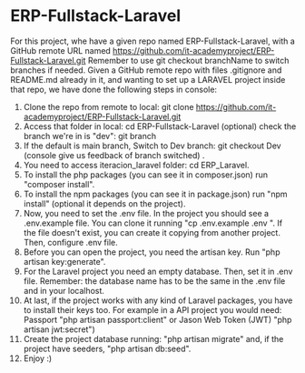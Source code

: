 # ERP-Fullstack-Laravel
For this project, whe have a given repo named ERP-Fullstack-Laravel, with a GitHub remote URL named https://github.com/it-academyproject/ERP-Fullstack-Laravel.git
Remember to use git checkout branchName to switch branches if needed.
Given a GitHub remote repo with files .gitignore and README.md already in it, and wanting to set up a LARAVEL project inside that repo, we have done the following steps in console:
1. Clone the repo from remote to local: git clone https://github.com/it-academyproject/ERP-Fullstack-Laravel.git
2. Access that folder in local: cd ERP-Fullstack-Laravel
(optional) check the branch we're in is "dev": git branch 
3. If the default is main branch, Switch to Dev branch: git checkout Dev (console give us feedback of branch switched) .
4. You need to access iteracion_laravel folder: cd ERP_Laravel.
5. To install the php packages (you can see it in composer.json) run "composer install".
6. To install the npm packages (you can see it in package.json) run "npm install" (optional it depends on the project).
7. Now, you need to set the .env file. In the project you should see a .env.example file. You can clone it running "cp .env.example .env ". If the file doesn't exist, you can create it copying from another project. Then, configure .env file.
8. Before you can open the project, you need the artisan key. Run "php artisan key:generate".
9. For the Laravel project you need an empty database. Then, set it in .env file. Remember: the database name has to be the same in the .env file and in your localhost.
10. At last, if the project works with any kind of Laravel packages, you have to install their keys too. For example in a API project you would need: Passport "php artisan passport:client" or Jason Web Token (JWT) "php artisan jwt:secret")
11. Create the project database running: "php artisan migrate" and, if the project have seeders, "php artisan db:seed".
12. Enjoy :)
